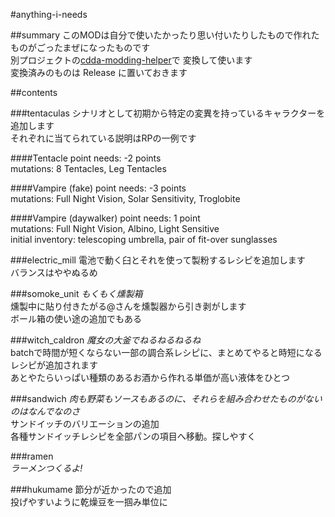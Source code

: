 
#anything-i-needs

##summary
このMODは自分で使いたかったり思い付いたりしたもので作れたものがごったまぜになったものです    
別プロジェクトの[cdda-modding-helper](https://github.com/YueKaburagi/cdda-modding-helper)で
変換して使います  
変換済みのものは Release に置いておきます    

##contents

###tentaculas
シナリオとして初期から特定の変異を持っているキャラクターを追加します    
それぞれに当てられている説明はRPの一例です     

####Tentacle
point needs: -2 points  
mutations: 8 Tentacles, Leg Tentacles  

####Vampire (fake)
point needs: -3 points  
mutations: Full Night Vision, Solar Sensitivity, Troglobite  

####Vampire (daywalker)
point needs: 1 point  
mutations: Full Night Vision, Albino, Light Sensitive  
initial inventory: telescoping umbrella, pair of fit-over sunglasses  


###electric_mill
電池で動く臼とそれを使って製粉するレシピを追加します  
バランスはややぬるめ  

###somoke_unit 
*もくもく燻製箱*      
燻製中に貼り付きたがる@さんを燻製器から引き剥がします    
ボール箱の使い途の追加でもある   

###witch_caldron
*魔女の大釜でねるねるねるね*    
batchで時間が短くならない一部の調合系レシピに、まとめてやると時短になるレシピが追加されます    
あとやたらいっぱい種類のあるお酒から作れる単価が高い液体をひとつ    

###sandwich
*肉も野菜もソースもあるのに、それらを組み合わせたものがないのはなんでなのさ*      
サンドイッチのバリエーションの追加     
各種サンドイッチレシピを全部パンの項目へ移動。探しやすく      

###ramen   
*ラーメンつくるよ!*    

###hukumame
節分が近かったので追加    
投げやすいように乾燥豆を一掴み単位に    


